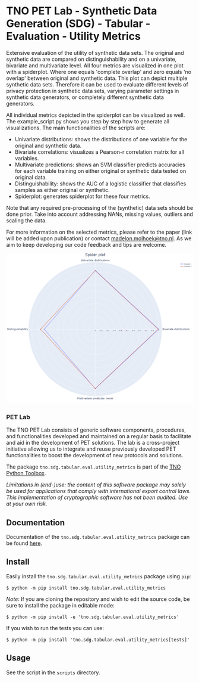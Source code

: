 # TNO PET Lab - Synthetic Data Generation (SDG) - Tabular - Evaluation - Utility Metrics

Extensive evaluation of the utility of synthetic data sets. The original and synthetic data are compared on distinguishability and on a univariate, bivariate and multivariate level. All four metrics are visualized in one plot with a spiderplot. Where one equals 'complete overlap' and zero equals 'no overlap' between original and synthetic data. This plot can depict multiple synthetic data sets. Therefore it can be used to evaluate different levels of privacy protection in synthetic data sets, varying parameter settings in synthetic data generators, or completely different synthetic data generators.

All individual metrics depicted in the spiderplot can be visualized as well. The example_script.py shows you step by step how to generate all visualizations. The main functionalities of the scripts are:

- Univariate distributions: shows the distributions of one variable for the original and synthetic data.
- Bivariate correlations: visualizes a Pearson-r correlation matrix for all variables.
- Multivariate predictions: shows an SVM classifier predicts accuracies for each variable training on either original or synthetic data tested on original data.
- Distinguishability: shows the AUC of a logistic classifier that classifies samples as either original or synthetic.
- Spiderplot: generates spiderplot for these four metrics.

Note that any required pre-processing of the (synthetic) data sets should be done prior. Take into account addressing NANs, missing values, outliers and scaling the data.

For more information on the selected metrics, please refer to the paper (link will be added upon publication) or contact madelon.molhoek@tno.nl. As we aim to keep developing our code feedback and tips are welcome.

![Utility depicted in spider plot for adult data set, for different values of epsilon. Data are generated with CTGAN and can be found in scripts/datasets.](https://raw.githubusercontent.com/TNO-SDG/tabular.eval.utility_metrics/main/scripts/spider_plot.png)

### PET Lab

The TNO PET Lab consists of generic software components, procedures, and functionalities developed and maintained on a regular basis to facilitate and aid in the development of PET solutions. The lab is a cross-project initiative allowing us to integrate and reuse previously developed PET functionalities to boost the development of new protocols and solutions.

The package `tno.sdg.tabular.eval.utility_metrics` is part of the [TNO Python Toolbox](https://github.com/TNO-PET).

_Limitations in (end-)use: the content of this software package may solely be used for applications that comply with international export control laws._  
_This implementation of cryptographic software has not been audited. Use at your own risk._

## Documentation

Documentation of the `tno.sdg.tabular.eval.utility_metrics` package can be found
[here](https://docs.pet.tno.nl/sdg/tabular/eval/utility_metrics/0.4.1).

## Install

Easily install the `tno.sdg.tabular.eval.utility_metrics` package using `pip`:

```console
$ python -m pip install tno.sdg.tabular.eval.utility_metrics
```

_Note:_ If you are cloning the repository and wish to edit the source code, be
sure to install the package in editable mode:

```console
$ python -m pip install -e 'tno.sdg.tabular.eval.utility_metrics'
```

If you wish to run the tests you can use:

```console
$ python -m pip install 'tno.sdg.tabular.eval.utility_metrics[tests]'
```

## Usage

See the script in the `scripts` directory.
